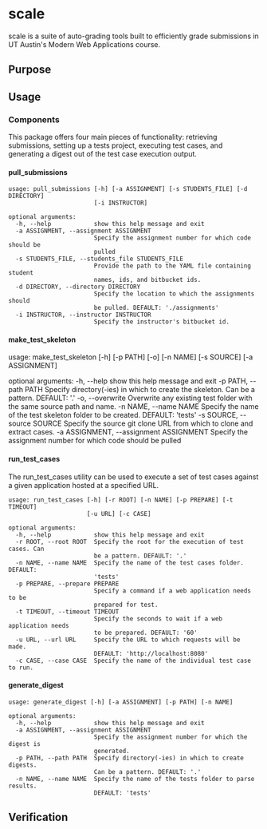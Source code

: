 # scale 

scale is a suite of auto-grading tools built to efficiently grade submissions in UT Austin's Modern Web Applications course. 

## Purpose

## Usage
### Components
This package offers four main pieces of functionality: retrieving submissions, setting up a tests project, executing test cases, and generating a digest out of the test case execution output.

#### pull_submissions

```
usage: pull_submissions [-h] [-a ASSIGNMENT] [-s STUDENTS_FILE] [-d DIRECTORY]
                        [-i INSTRUCTOR]

optional arguments:
  -h, --help            show this help message and exit
  -a ASSIGNMENT, --assignment ASSIGNMENT
                        Specify the assignment number for which code should be
                        pulled
  -s STUDENTS_FILE, --students_file STUDENTS_FILE
                        Provide the path to the YAML file containing student
                        names, ids, and bitbucket ids.
  -d DIRECTORY, --directory DIRECTORY
                        Specify the location to which the assignments should
                        be pulled. DEFAULT: './assignments'
  -i INSTRUCTOR, --instructor INSTRUCTOR
                        Specify the instructor's bitbucket id.
```

#### make_test_skeleton

usage: make_test_skeleton [-h] [-p PATH] [-o] [-n NAME] [-s SOURCE]
                          [-a ASSIGNMENT]

optional arguments:
  -h, --help            show this help message and exit
  -p PATH, --path PATH  Specify directory(-ies) in which to create the
                        skeleton. Can be a pattern. DEFAULT: '.'
  -o, --overwrite       Overwrite any existing test folder with the same
                        source path and name.
  -n NAME, --name NAME  Specify the name of the test skeleton folder to be
                        created. DEFAULT: 'tests'
  -s SOURCE, --source SOURCE
                        Specify the source git clone URL from which to clone
                        and extract cases.
  -a ASSIGNMENT, --assignment ASSIGNMENT
                        Specify the assignment number for which code should be
                        pulled

#### run_test_cases

The run_test_cases utility can be used to execute a set of test cases against a given application hosted at a specified URL. 

```
usage: run_test_cases [-h] [-r ROOT] [-n NAME] [-p PREPARE] [-t TIMEOUT]
                      [-u URL] [-c CASE]

optional arguments:
  -h, --help            show this help message and exit
  -r ROOT, --root ROOT  Specify the root for the execution of test cases. Can
                        be a pattern. DEFAULT: '.'
  -n NAME, --name NAME  Specify the name of the test cases folder. DEFAULT:
                        'tests'
  -p PREPARE, --prepare PREPARE
                        Specify a command if a web application needs to be
                        prepared for test.
  -t TIMEOUT, --timeout TIMEOUT
                        Specify the seconds to wait if a web application needs
                        to be prepared. DEFAULT: '60'
  -u URL, --url URL     Specify the URL to which requests will be made.
                        DEFAULT: 'http://localhost:8080'
  -c CASE, --case CASE  Specify the name of the individual test case to run.
```
#### generate_digest

```
usage: generate_digest [-h] [-a ASSIGNMENT] [-p PATH] [-n NAME]

optional arguments:
  -h, --help            show this help message and exit
  -a ASSIGNMENT, --assignment ASSIGNMENT
                        Specify the assignment number for which the digest is
                        generated.
  -p PATH, --path PATH  Specify directory(-ies) in which to create digests.
                        Can be a pattern. DEFAULT: '.'
  -n NAME, --name NAME  Specify the name of the tests folder to parse results.
                        DEFAULT: 'tests'
```

## Verification

